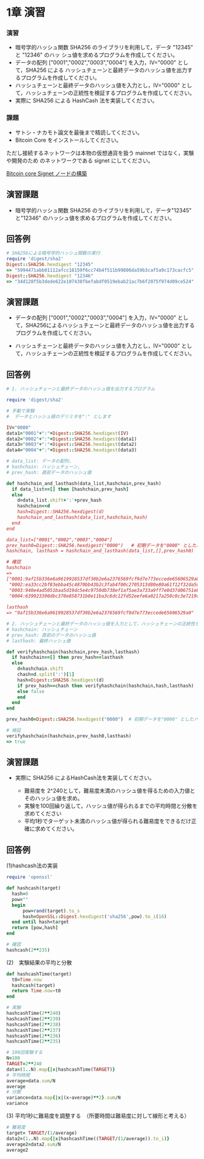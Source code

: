# 1章 演習

### 演習

* 暗号学的ハッシュ関数 SHA256 のライブラリを利用して，データ "12345" と "12346" のハッ シュ値を求めるプログラムを作成してください。
* データの配列 ["0001","0002","0003","0004"] を入力，IV="0000" として，SHA256 による ハッシュチェーンと最終データのハッシュ値を出力するプログラムを作成してください。
* ハッシュチェーンと最終データのハッシュ値を入力とし，IV="0000" として，ハッシュチェーンの正統性を検証するプログラムを作成してください。
* 実際に SHA256 による HashCash 法を実装してください。

### 課題

* サトシ・ナカモト論文を最後まで精読してください。
* Bitcoin Core をインストールしてください。

ただし接続するネットワークは本物の仮想通貨を扱う mainnet ではなく，実験や開発のため のネットワークである signet にしてください。

[Bitcoin core Signet ノードの構築](https://github.com/ShigeichiroYamasaki/yamalabo/blob/master/bitcoin-core-signet.md)

## 演習課題

* 暗号学的ハッシュ関数 SHA256 のライブラリを利用して，データ"12345" と"12346" のハッシュ値を求めるプログラムを作成してください。

## 回答例

```ruby
# SHA256による暗号学的ハッシュ関数の実行
require 'digest/sha2'
Digest::SHA256.hexdigest "12345"
=> "5994471abb01112afcc18159f6cc74b4f511b99806da59b3caf5a9c173cacfc5"
Digest::SHA256.hexdigest "12346"
=> "34d128f5b3dede622e107438fbefabdf0519ebab21ac7b6f2075f974d09ce524"
```

## 演習課題

* データの配列 ["0001","0002","0003","0004"] を入力，IV="0000" として，SHA256によるハッシュチェーンと最終データのハッシュ値を出力するプログラムを作成してください。

* ハッシュチェーンと最終データのハッシュ値を入力とし，IV="0000" として，ハッシュチェーンの正統性を検証するプログラムを作成してください。



## 回答例

```ruby
# 1. ハッシュチェーンと最終データのハッシュ値を出力するプログラム

require 'digest/sha2'

# 手動で実験
#  データとハッシュ値のデリミタを":" とします

IV="0000"
data1="0001"+":"+Digest::SHA256.hexdigest(IV)
data2="0002"+":"+Digest::SHA256.hexdigest(data1)
data3="0003"+":"+Digest::SHA256.hexdigest(data2)
data4="0004"+":"+Digest::SHA256.hexdigest(data3)

# data_list: データの配列，
# hashchain: ハッシュチェーン, 
# prev_hash: 直前データのハッシュ値

def hashchain_and_lasthash(data_list,hashchain,prev_hash)
  if data_list==[] then [hashchain,prev_hash]
  else
    d=data_list.shift+':'+prev_hash
    hashchain<<d
    hash=Digest::SHA256.hexdigest(d)
    hashchain_and_lasthash(data_list,hashchain,hash)
  end
end

data_list=["0001","0002","0003","0004"]
prev_hash0=Digest::SHA256.hexdigest("0000")   # 初期データを"0000" としたハッシュ値
hashchain, lasthash = hashchain_and_lasthash(data_list,[],prev_hash0)

# 確認
hashchain
=> 
["0001:9af15b336e6a9619928537df30b2e6a2376569fcf9d7e773eccede65606529a0",
 "0002:ea33cc2bf83ebba45c4870bb43b2c3fab4f00c2705313d80e80a61f12f32da5d",
 "0003:940e4ad5051baa5d19dc5e4c9750db738ef1af5ae3a733a9ff7e0d37d06751e8",
 "0004:639923390dbc370e858731b0e11ba3c6dc12fd52eefe6a0217a250c0c3e7219c"]
 
lasthash
=> "9af15b336e6a9619928537df30b2e6a2376569fcf9d7e773eccede65606529a0"
```

```ruby
# 2. ハッシュチェーンと最終データのハッシュ値を入力として，ハッシュチェーンの正統性を検証する
# hashchain: ハッシュチェーン
# prev_hash: 直前のデータのハッシュ値
# lasthash: 最終ハッシュ値

def verifyhashchain(hashchain,prev_hash,lasthash)
  if hashchain==[] then prev_hash==lasthash
  else
    d=hashchain.shift
    chash=d.split(':')[1]
    hash=Digest::SHA256.hexdigest(d)
    if prev_hash==chash then verifyhashchain(hashchain,hash,lasthash)
    else false
    end
  end
end

prev_hash0=Digest::SHA256.hexdigest("0000")  # 初期データを"0000" としたハッシュ値

# 検証
verifyhashchain(hashchain,prev_hash0,lasthash)
=> true

```

## 演習課題

* 実際に SHA256 によるHashCash法を実装してください。

	* 難易度を 2^240として，難易度未満のハッシュ値を得るための入力値とそのハッシュ値を求め。
	* 実験を100回繰り返して，ハッシュ値が得られるまでの平均時間と分散を求めてください
	* 平均1秒でターゲット未満のハッシュ値が得られる難易度をできるだけ正確に求めてください。

## 回答例

(1)hashcash法の実装

```ruby
require 'openssl'

def hashcash(target)
  hash=0
  pow=""
  begin
      pow=rand(target).to_s
      hash=OpenSSL::Digest.hexdigest('sha256',pow).to_i(16)
  end until hash<target
  return [pow,hash]
end

# 確認
hashcash(2**235)
```

(2)　実験結果の平均と分散

```ruby
def hashcashTime(target)
  t0=Time.now
  hashcash(target)
  return Time.now-t0
end

# 実験
hashcashTime(2**240)
hashcashTime(2**239)
hashcashTime(2**238)
hashcashTime(2**237)
hashcashTime(2**236)
hashcashTime(2**235)

# 100回実験する
N=100
TARGET=2**240
data=(1..N).map{|x|hashcashTime(TARGET)}
# 平均時間
average=data.sum/N
average
# 分散
variance=data.map{|x|(x-average)**2}.sum/N
variance

```

(3) 平均1秒に難易度を調整する　（所要時間は難易度に対して線形と考える）

```ruby
# 難易度 
target= TARGET/(1/average)
data2=(1..N).map{|x|hashcashTime((TARGET/(1/average)).to_i)}
average2=data2.sum/N
average2
```
